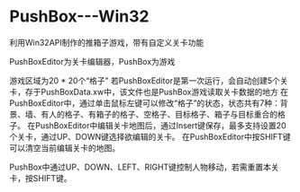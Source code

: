 # PushBox---Win32
利用Win32API制作的推箱子游戏，带有自定义关卡功能

PushBoxEditor为关卡编辑器，PushBox为游戏

游戏区域为20 * 20个“格子”
若PushBoxEditor是第一次运行，会自动创建5个关卡，存于PushBoxData.xw中，该文件也是PushBox游戏读取关卡数据的地方
在PushBoxEditor中，通过单击鼠标左键可以修改“格子”的状态，状态共有7种：背景、墙、有人的格子、有箱子的格子、空格子、目标格子、箱子与目标重合的格子。
在PushBoxEditor中编辑关卡地图后，通过Insert键保存，最多支持设置20个关卡，通过UP、DOWN键选择欲编辑的关卡。
在PushBoxEditor中按SHIFT键可以清空当前编辑关卡的地图。


PushBox中通过UP、DOWN、LEFT、RIGHT键控制人物移动，若需重置本关卡，按SHIFT键。
